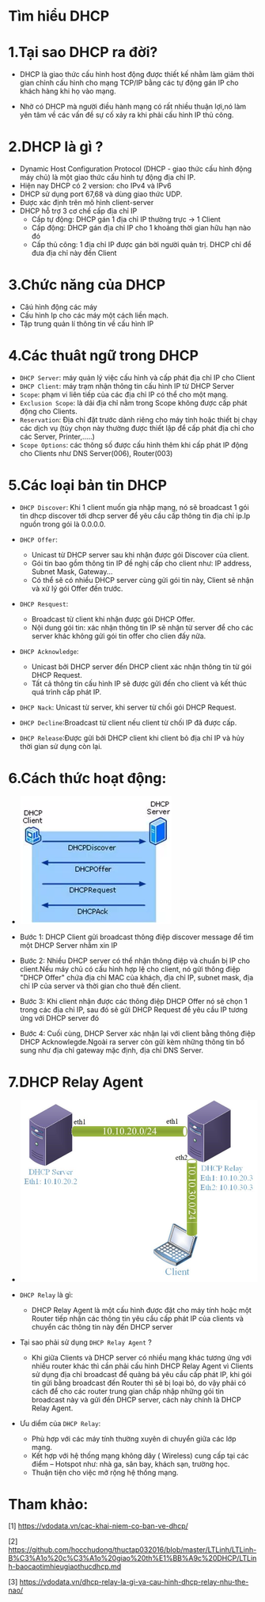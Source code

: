 # Tìm hiểu DHCP	

# 1.Tại sao DHCP ra đời?
- DHCP là giao thức cấu hình host động được thiết kế nhằm làm giảm thời gian chỉnh cấu hình cho mạng TCP/IP bằng các tự động gán IP cho khách hàng
  khi họ vào mạng.

- Nhờ có DHCP mà người điều hành mạng có rất nhiều thuận lợi,nó làm yên tâm về các vấn đề sự cố xảy ra khi phải cấu hình IP thủ công.

# 2.DHCP là gì ?

- Dynamic Host Configuration Protocol (DHCP - giao thức cấu hình động máy chủ) là một giao thức cấu hình tự động địa chỉ IP.
- Hiện nay DHCP có 2 version: cho IPv4 và IPv6
- DHCP sử dụng port 67,68 và dùng giao thức UDP.
- Được xác định trên mô hình client-server
- DHCP hỗ trợ 3 cơ chế cấp địa chỉ IP
  + Cấp tự động: DHCP gán 1 địa chỉ IP thường trực → 1 Client
  + Cấp động: DHCP gán địa chỉ IP cho 1 khoảng thời gian hữu hạn nào đó
  + Cấp thủ công: 1 địa chỉ IP được gán bời người quản trị. DHCP chỉ để đưa địa chỉ này đến Client
  
# 3.Chức năng của DHCP

- Câú hình động các máy
- Cấu hình Ip cho các máy một cách liền mạch.
- Tập trung quản lí thông tin về cấu hình IP

# 4.Các thuât ngữ trong DHCP

- `DHCP Server`: máy quản lý việc cấu hình và cấp phát địa chỉ IP cho Client
- `DHCP Client`: máy trạm nhận thông tin cấu hình IP từ DHCP Server
- `Scope`: phạm vi liên tiếp của các địa chỉ IP có thể cho một mạng.
- `Exclusion Scope`: là dải địa chỉ nằm trong Scope không được cấp phát động cho Clients.
- `Reservation`: Địa chỉ đặt trước dành riêng cho máy tính hoặc thiết bị chạy các dịch vụ (tùy chọn này thường được thiết lập để cấp phát địa chỉ cho các Server,
 Printer,…..)
- `Scope Options`: các thông số được cấu hình thêm khi cấp phát IP động cho Clients như DNS Server(006), Router(003)

# 5.Các loại bản tin DHCP

- `DHCP Discover`: Khi 1 client muốn gia nhập mạng, nó sẽ broadcast 1 gói tin dhcp discover tới dhcp server để yêu cầu cấp thông tin địa chỉ ip.Ip nguồn trong
  gói là 0.0.0.0.
  
- ` DHCP Offer `: 
  + Unicast từ DHCP server sau khi nhận được gói Discover của client.
  + Gói tin bao gồm thông tin IP đề nghị cấp cho client như: IP address, Subnet Mask, Gateway...
  + Có thể sẽ có nhiều DHCP server cùng gửi gói tin này, Client sẽ nhận và xử lý gói Offer đến trước.

- ` DHCP Resquest `:
  + Broadcast từ client khi nhận được gói DHCP Offer.
  + Nội dung gói tin: xác nhận thông tin IP sẽ nhận từ server để cho các server khác không gửi gói tin offer cho clien đấy nữa.
  
- ` DHCP Acknowledge `:
  + Unicast bởi DHCP server đến DHCP client xác nhận thông tin từ gói DHCP Request.
  + Tất cả thông tin cấu hình IP sẽ được gửi đến cho client và kết thúc quá trình cấp phát IP.

- `DHCP Nack`: Unicast từ server, khi server từ chối gói DHCP Request.

- `DHCP Decline`:Broadcast từ client nếu client từ chối IP đã được cấp.

- `DHCP Release`:Được gửi bởi DHCP client khi client bỏ địa chỉ IP và hủy thời gian sử dụng còn lại.

# 6.Cách thức hoạt động:

- ![]( /image/hddhcp.png)

- Bước 1: DHCP Client gửi broadcast thông điệp discover message để tìm một DHCP Server nhằm xin IP

- Bước 2: Nhiều DHCP server có thể nhận thông điệp và chuẩn bị IP cho client.Nếu máy chủ có cấu hình hợp lệ cho client, nó gửi thông điệp "DHCP Offer" chứa
  địa chỉ MAC của khách, địa chỉ IP, subnet mask, địa chỉ IP của server và thời gian cho thuê đến client.
  
- Bước 3: Khi client nhận được các thông điệp DHCP Offer nó sẽ chọn 1 trong các địa chỉ IP, sau đó sẽ gửi DHCP Request để yêu cầu IP tương ứng với DHCP server 
  đó
  
- Bước 4: Cuối cùng, DHCP Server xác nhận lại với client bằng thông điệp DHCP Acknowlegde.Ngoài ra server còn gửi kèm những thông tin bổ sung như địa chỉ 
  gateway mặc định, địa chỉ DNS Server.

# 7.DHCP Relay Agent

- ![]( /image/dhcpreplay.jpg)

- `DHCP Relay` là gì:
  + DHCP Relay Agent là một cấu hình được đặt cho máy tính hoặc một Router tiếp nhận các thông tin yêu cầu cấp phát IP của clients và chuyển các thông tin này
  đến DHCP server

- Tại sao phải sử dụng `DHCP Relay Agent` ?
  + Khi giữa Clients và DHCP server có nhiều mạng khác tương ứng với nhiều router khác thì cần phải cấu hình DHCP Relay Agent vì Clients sử dụng địa chỉ 
  broadcast để quảng bá yêu cầu cấp phát IP, khi gói tin gửi bằng broadcast đến Router thì sẽ bị loại bỏ, do vậy phải có cách để cho các router trung gian 
  chấp nhập những gói tin broadcast này và gửi đến DHCP server, cách này chính là DHCP Relay Agent.
  
- Ưu diểm của `DHCP Relay`:
  + Phù hợp với các máy tính thường xuyên di chuyển giữa các lớp mạng.
  + Kết hợp với hệ thống mạng không dây ( Wireless) cung cấp tại các điểm – Hotspot như: nhà ga, sân bay, khách sạn, trường học.
  + Thuận tiện cho việc mở rộng hệ thống mạng.

# Tham khảo:

[1]  https://vdodata.vn/cac-khai-niem-co-ban-ve-dhcp/

[2] https://github.com/hocchudong/thuctap032016/blob/master/LTLinh/LTLinh-B%C3%A1o%20c%C3%A1o%20giao%20th%E1%BB%A9c%20DHCP/LTLinh-baocaotimhieugiaothucdhcp.md

[3] https://vdodata.vn/dhcp-relay-la-gi-va-cau-hinh-dhcp-relay-nhu-the-nao/
  
  
 
  
 
